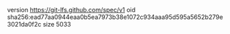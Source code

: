 version https://git-lfs.github.com/spec/v1
oid sha256:ead77aa0944eaa0b5ea7973b38e1072c934aaa95d595a5652b279e3021da0f2c
size 5033
